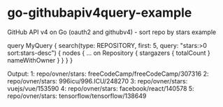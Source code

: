 # go-githubapiv4query-example
GitHub API v4 on Go (oauth2 and githubv4) - sort repo by stars example 

query MyQuery {
	search(type: REPOSITORY, first: 5, query: "stars:>0 sort:stars-desc") {
	  nodes {
		... on Repository {
		  stargazers {
			totalCount
		  }
		  nameWithOwner
		}
	  }
	}
  }
  
Output:
1: repo/ovner/stars: freeCodeCamp/freeCodeCamp/307316
2: repo/ovner/stars: 996icu/996.ICU/248270
3: repo/ovner/stars: vuejs/vue/153590
4: repo/ovner/stars: facebook/react/140578
5: repo/ovner/stars: tensorflow/tensorflow/138649
